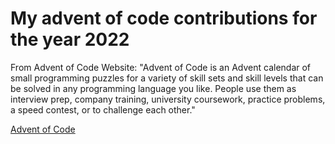 # My advent of code contributions for the year 2022

From Advent of Code Website: "Advent of Code is an Advent calendar of small programming puzzles for a variety of skill sets and skill levels that can be solved in any programming language you like. People use them as interview prep, company training, university coursework, practice problems, a speed contest, or to challenge each other."

[Advent of Code](https://adventofcode.com/2022)
